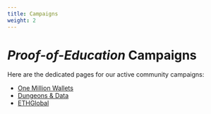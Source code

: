 ```yaml
---
title: Campaigns
weight: 2
---
```


# *Proof-of-Education* Campaigns

Here are the dedicated pages for our active community campaigns:

* [One Million Wallets](/docs/campaigns/one-million-wallets)
* [Dungeons & Data](/docs/campaigns/dungeons-and-data)
* [ETHGlobal](/docs/campaigns/eth-global)

